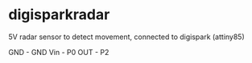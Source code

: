 # digisparkradar
5V radar sensor to detect movement, connected to digispark (attiny85)

GND - GND
Vin - P0
OUT - P2

